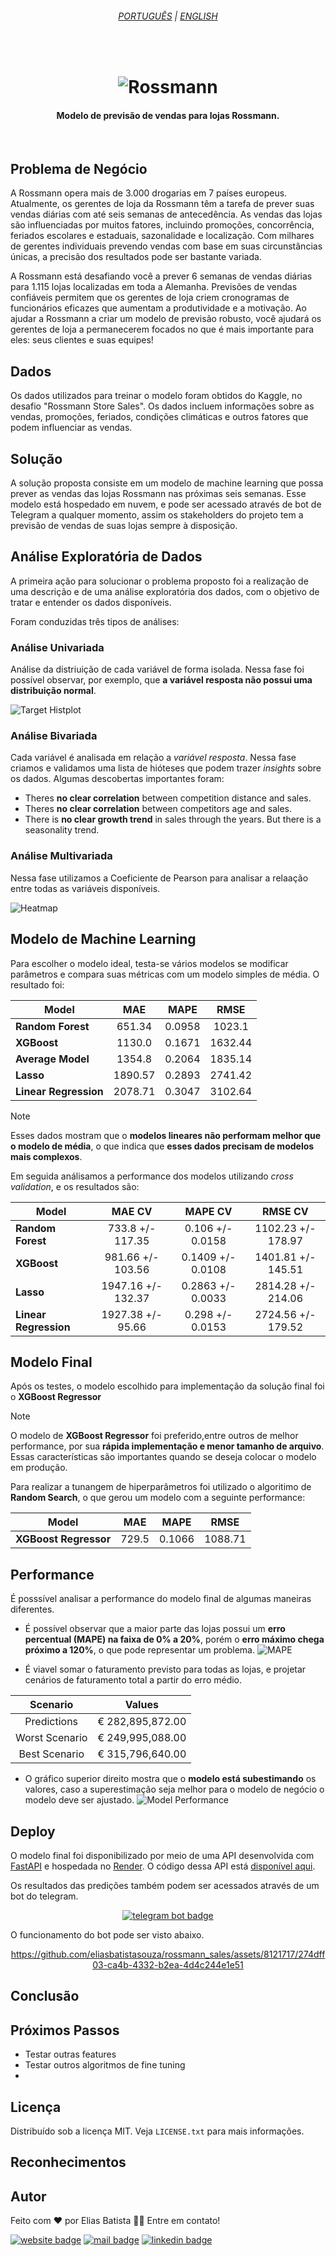 <!-- # Rossman Sales

Esse repositório contém os arquivos criados no curso DS em produção da Comunidade DS.

# Base de Dados

Aqui você pode encontrar os arquivos utilizados nos exercícios do curso:

(Arquivos CSV)[https://www.kaggle.com/competitions/rossmann-store-sales/data] -->

<!--- LANGUAGE --->
<h6 align="center"><a href="/README.md">PORTUGUÊS</a> | <a href="/README_en.md">ENGLISH</a>
</h6>
<br>

<h1 align="center">
    <img alt="Rossmann" src="./docs/img/logo.png" />
</h1>

<h4>
<p align="center">Modelo de previsão de vendas para lojas Rossmann.</p>
</h4>
<br>

## Problema de Negócio
A Rossmann opera mais de 3.000 drogarias em 7 países europeus. Atualmente, os gerentes de loja da Rossmann têm a tarefa de prever suas vendas diárias com até seis semanas de antecedência. As vendas das lojas são influenciadas por muitos fatores, incluindo promoções, concorrência, feriados escolares e estaduais, sazonalidade e localização. Com milhares de gerentes individuais prevendo vendas com base em suas circunstâncias únicas, a precisão dos resultados pode ser bastante variada.

A Rossmann está desafiando você a prever 6 semanas de vendas diárias para 1.115 lojas localizadas em toda a Alemanha. Previsões de vendas confiáveis ​​permitem que os gerentes de loja criem cronogramas de funcionários eficazes que aumentam a produtividade e a motivação. Ao ajudar a Rossmann a criar um modelo de previsão robusto, você ajudará os gerentes de loja a permanecerem focados no que é mais importante para eles: seus clientes e suas equipes!

## Dados
Os dados utilizados para treinar o modelo foram obtidos do Kaggle, no desafio "Rossmann Store Sales". Os dados incluem informações sobre as vendas, promoções, feriados, condições climáticas e outros fatores que podem influenciar as vendas.

## Solução
A solução proposta consiste em um modelo de machine learning que possa prever as vendas das lojas Rossmann nas próximas seis semanas. Esse modelo está hospedado em nuvem, e pode ser acessado através de bot de Telegram a qualquer momento, assim os stakeholders do projeto tem a previsão de vendas de suas lojas sempre à disposição.

## Análise Exploratória de Dados
A primeira ação para solucionar o problema proposto foi a realização de uma descrição e de uma análise exploratória dos dados, com o objetivo de tratar e entender os dados disponíveis.

Foram conduzidas três tipos de análises:  

### **Análise Univariada**  
Análise da distriuição de cada variável de forma isolada. Nessa fase foi possível observar, por exemplo, que **a variável resposta não possui uma distribuição normal**.

![Target Histplot](/docs/img/target.png)

### **Análise Bivariada**  
Cada variável é analisada em relação a *variável resposta*. Nessa fase criamos e validamos uma lista de hióteses que podem trazer *insights* sobre os dados. Algumas descobertas importantes foram:

- Theres **no clear correlation** between competition distance and sales.  
- Theres **no clear correlation** between competitors age and sales.
- There is **no clear growth trend** in sales through the years. But there is a seasonality trend.

### **Análise Multivariada**  
Nessa fase utilizamos a Coeficiente de Pearson para analisar a relaação entre todas as variáveis disponíveis.

![Heatmap](docs/img/multivariate.png)

## Modelo de Machine Learning
Para escolher o modelo ideal, testa-se vários modelos se modificar parâmetros e compara suas métricas com um modelo simples de média. O resultado foi:  

<div align="center">

| **Model**             | **MAE** | **MAPE** | **RMSE** |
|-----------------------|:---------:|:----------:|:----------:|
| **Random Forest**     | 651.34  | 0.0958   | 1023.1   |
| **XGBoost**           | 1130.0  | 0.1671   | 1632.44  |
| **Average Model**     | 1354.8  | 0.2064   | 1835.14  |
| **Lasso**             | 1890.57 | 0.2893   | 2741.42  |
| **Linear Regression** | 2078.71 | 0.3047   | 3102.64  |

</div>

> [!NOTE]
> Esses dados mostram que o **modelos lineares não performam melhor que o modelo de média**, o que indica que **esses dados precisam de modelos mais complexos**.

Em seguida análisamos a performance dos modelos utilizando *cross validation*, e os resultados são:

<div align="center">

| **Model**             | **MAE CV**         | **MAPE CV**       | **RMSE CV**        |
|-----------------------|:--------------------:|:-------------------:|:--------------------:|
| **Random Forest**     | 733.8 +/- 117.35   | 0.106 +/- 0.0158  | 1102.23 +/- 178.97 |
| **XGBoost**           | 981.66 +/- 103.56  | 0.1409 +/- 0.0108 | 1401.81 +/- 145.51 |
| **Lasso**             | 1947.16 +/- 132.37 | 0.2863 +/- 0.0033 | 2814.28 +/- 214.06 |
| **Linear Regression** | 1927.38 +/- 95.66  | 0.298 +/- 0.0153  | 2724.56 +/- 179.52 |

</div>

## Modelo Final
Após os testes, o modelo escolhido para implementação da solução final foi o **XGBoost Regressor** 

> [!NOTE]
> O modelo de **XGBoost Regressor** foi preferido,entre outros de melhor performance, por sua **rápida implementação e menor tamanho de arquivo**. Essas características são importantes quando se deseja colocar o modelo em produção.

Para realizar a tunangem de hiperparâmetros foi utilizado o algoritimo de **Random Search**, o que gerou um modelo com a seguinte performance:

<div align="center">

| **Model**             | **MAE** | **MAPE** | **RMSE** |
|-----------------------|:-------:|:--------:|:--------:|
| **XGBoost Regressor** | 729.5   | 0.1066   | 1088.71  |

</div>

## Performance
É posssível analisar a performance do modelo final de algumas maneiras diferentes.  
- É possível observar que a maior parte das lojas possui um **erro percentual (MAPE) na faixa de 0% a 20%**, porém o **erro máximo chega próximo a 120%**, o que pode representar um problema.
![MAPE](/docs/img/mape.png)

- É viavel somar o faturamento previsto para todas as lojas, e projetar cenários de faturamento total a partir do erro médio.

<div align="center">

|**Scenario**    | **Values**       |
|:--------------:|:----------------:|
| Predictions    | € 282,895,872.00 |
| Worst Scenario | € 249,995,088.00 |
| Best Scenario  | € 315,796,640.00 |

</div>

- O gráfico superior direito mostra que o **modelo está subestimando** os valores, caso a superestimação seja melhor para o modelo de negócio o modelo deve ser ajustado.
![Model Performance](/docs/img/model_performance.png)

## Deploy
O modelo final foi disponibilizado por meio de uma API desenvolvida com [FastAPI](https://fastapi.tiangolo.com/) e hospedada no [Render](https://render.com/). O código dessa API está [disponível aqui](https://github.com/eliasbatistasouza/rossmann_api).

Os resultados das predições também podem ser acessados através de um bot do telegram.

<div align="center">
<a href = "t.me/SalesPredRossmannBot" target="_blank"><img src="https://img.shields.io/badge/Telegram_Bot-2CA5E0?style=for-the-badge&logo=telegram&logoColor=white" alt="telegram bot badge"></a>
</div>


O funcionamento do bot pode ser visto abaixo.

<div align="center">

https://github.com/eliasbatistasouza/rossmann_sales/assets/8121717/274dff03-ca4b-4332-b2ea-4d4c244e1e51

</div>

## Conclusão

## Próximos Passos
- Testar outras features
- Testar outros algoritmos de fine tuning
- 

## Licença
Distribuído sob a licença MIT. Veja `LICENSE.txt` para mais informações.

## Reconhecimentos

## Autor
Feito com ❤️ por Elias Batista 👋🏽 Entre em contato!

<a href="https://eliasbatista.com" target="_blank"><img src="https://img.shields.io/badge/WEBSITE-689f38?style=for-the-badge&logo=About.me&logoColor=white" alt="website badge"></a>
<a href = "mailto:contato@eliasbatista.com" target="_blank"><img src="https://img.shields.io/badge/Email-D14836?style=for-the-badge&logo=gmail&logoColor=white" alt="mail badge"></a>
<a href="https://www.linkedin.com/in/eliasbatistasouza/" target="_blank"><img src="https://img.shields.io/badge/-LinkedIn-%230077B5?style=for-the-badge&logo=linkedin&logoColor=white" alt="linkedin badge"></a> 
